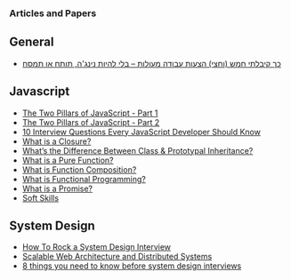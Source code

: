### Articles and Papers

## General

* [כך קיבלתי חמש (וחצי) הצעות עבודה מעולות – בלי להיות נינג'ה, תותח או תמסח](https://algoritmim.co.il/2019/10/23/how-i-got-five-job-offers-without-being-a-ninja/)
    
## Javascript

* [The Two Pillars of JavaScript - Part 1](https://medium.com/javascript-scene/the-two-pillars-of-javascript-ee6f3281e7f3)
* [The Two Pillars of JavaScript - Part 2](https://medium.com/javascript-scene/the-two-pillars-of-javascript-pt-2-functional-programming-a63aa53a41a4)
* [10 Interview Questions
Every JavaScript Developer Should Know](https://medium.com/javascript-scene/10-interview-questions-every-javascript-developer-should-know-6fa6bdf5ad95)
* [What is a Closure?](https://medium.com/javascript-scene/master-the-javascript-interview-what-is-a-closure-b2f0d2152b36)
* [What’s the Difference Between Class & Prototypal Inheritance?](https://medium.com/javascript-scene/master-the-javascript-interview-what-s-the-difference-between-class-prototypal-inheritance-e4cd0a7562e9)
* [What is a Pure Function?](https://medium.com/javascript-scene/master-the-javascript-interview-what-is-a-pure-function-d1c076bec976)
* [What is Function Composition?](https://medium.com/javascript-scene/master-the-javascript-interview-what-is-function-composition-20dfb109a1a0)
* [What is Functional Programming?](https://medium.com/javascript-scene/master-the-javascript-interview-what-is-functional-programming-7f218c68b3a0)
* [What is a Promise?](https://medium.com/javascript-scene/master-the-javascript-interview-what-is-a-promise-27fc71e77261)
* [Soft Skills](https://medium.com/javascript-scene/master-the-javascript-interview-soft-skills-a8a5fb02c466)

## System Design
   
* [How To Rock a System Design Interview](http://www.palantir.com/2011/10/how-to-rock-a-systems-design-interview/)
* [Scalable Web Architecture and Distributed Systems](http://www.aosabook.org/en/distsys.html)
* [8 things you need to know before system design interviews](http://blog.gainlo.co/index.php/2015/10/22/8-things-you-need-to-know-before-system-design-interviews/)
